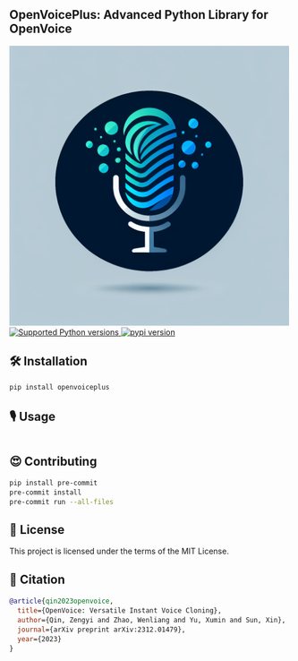 # <div align="center">

<h2>
    OpenVoicePlus: Advanced Python Library for OpenVoice
</h2>
<div>
    <img width="500" alt="teaser" src="doc/logo.png">
</div>
<div>
    <a href="https://pypi.org/project/openvoiceplus" target="_blank">
        <img src="https://img.shields.io/pypi/pyversions/openvoiceplus.svg?color=%2334D058" alt="Supported Python versions">
    </a>
    <a href="https://badge.fury.io/py/openvoiceplus"><img src="https://badge.fury.io/py/openvoiceplus.svg" alt="pypi version"></a>
</div>
</div>

## 🛠️ Installation

```bash
pip install openvoiceplus
```

## 🎙️ Usage

```python

```

## 😍 Contributing

```bash
pip install pre-commit
pre-commit install
pre-commit run --all-files
```

## 📜 License

This project is licensed under the terms of the MIT License.

## 🤗 Citation

```bibtex
@article{qin2023openvoice,
  title={OpenVoice: Versatile Instant Voice Cloning},
  author={Qin, Zengyi and Zhao, Wenliang and Yu, Xumin and Sun, Xin},
  journal={arXiv preprint arXiv:2312.01479},
  year={2023}
}
```
